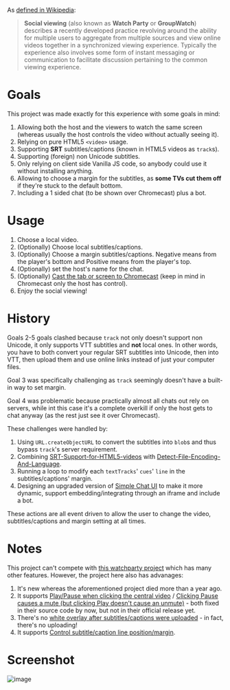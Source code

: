 As [defined in Wikipedia](https://en.wikipedia.org/wiki/Social_viewing):

>**Social viewing** (also known as **Watch Party** or **GroupWatch**) describes a recently developed practice revolving around the ability for multiple users to aggregate from multiple sources and view online videos together in a synchronized viewing experience. Typically the experience also involves some form of instant messaging or communication to facilitate discussion pertaining to the common viewing experience.

# Goals
This project was made exactly for this experience with some goals in mind:
1. Allowing both the host and the viewers to watch the same screen (whereas usually the host controls the video without actually seeing it).
1. Relying on pure HTML5 `<video>` usage.
1. Supporting **SRT** subtitles/captions (known in HTML5 videos as `track`s).
1. Supporting (foreign) non Unicode subtitles.
1. Only relying on client side Vanilla JS code, so anybody could use it without installing anything.
1. Allowing to choose a margin for the subtitles, as **some TVs cut them off** if they're stuck to the default bottom.
1. Including a 1 sided chat (to be shown over Chromecast) plus a bot.

# Usage
1. Choose a local video.
1. (Optionally) Choose local subtitles/captions.
1. (Optionally) Choose a margin subtitles/captions. Negative means from the player's bottom and Positive means from the player's top.
1. (Optionally) set the host's name for the chat.
1. (Optionally) [Cast the tab or screen to Chromecast](https://support.google.com/chromecast/answer/3228332) (keep in mind in Chromecast only the host has control).
1. Enjoy the social viewing!

# History
Goals 2-5 goals clashed because `track` not only doesn't support non Unicode, it only supports VTT subtitles and **not** local ones. In other words, you have to both convert your regular SRT subtitles into Unicode, then into VTT, then upload them and use online links instead of just your computer files.

Goal 3 was specifically challenging as `track` seemingly doesn't have a built-in way to set margin.

Goal 4 was problematic because practically almost all chats out rely on servers, while int this case it's a complete overkill if only the host gets to chat anyway (as the rest just see it over Chromecast).

These challenges were handled by:
1. Using `URL.createObjectURL` to convert the subtitles into `blob`s and thus bypass `track`'s server requirement.
1. Combining [SRT-Support-for-HTML5-videos](https://github.com/codeit-ninja/SRT-Support-for-HTML5-videos) with [Detect-File-Encoding-And-Language](https://github.com/gignupg/Detect-File-Encoding-And-Language).
1. Running a loop to modify each `textTracks`' `cues`' `line` in the subtitles/captions' margin.
1. Designing an upgraded version of [Simple Chat UI](https://codepen.io/sajadhsm/pen/odaBdd) to make it more dynamic, support embedding/integrating through an iframe and include a bot.

These actions are all event driven to allow the user to change the video, subtitles/captions and margin setting at all times.

# Notes
This project can't compete with [this watchparty project](https://github.com/howardchung/watchparty) which has many other features.
However, the project here also has advanages:
1. It's new whereas the aforementioned project died more than a year ago.
1. It supports [Play/Pause when clicking the central video](https://github.com/howardchung/watchparty/issues/509) / [Clicking Pause causes a mute (but clicking Play doesn't cause an unmute)](https://github.com/howardchung/watchparty/issues/681) - both fixed in their source code by now, but not in their official release yet.
1. There's no [white overlay after subtitles/captions were uploaded](https://github.com/howardchung/watchparty/issues/510) - in fact, there's no uploading!
1. It supports [Control subtitle/caption line position/margin](https://github.com/howardchung/watchparty/issues/511).

# Screenshot
![image](https://user-images.githubusercontent.com/1773306/178153606-408892ff-e80f-4513-aa15-114b6d4bc769.png)
